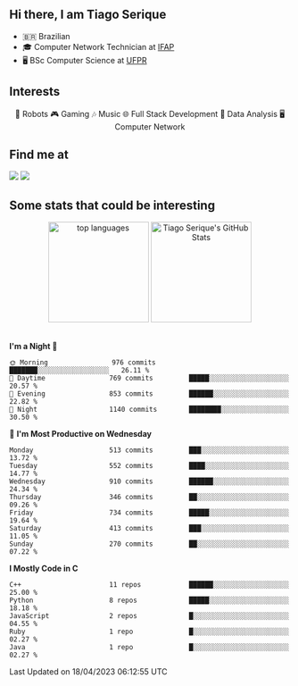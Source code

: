 
<h2> Hi there, I am Tiago Serique</h2>

<div>
	<ul>
		<li>🇧🇷 Brazilian</li>
		<li>🎓 Computer Network Technician at <a href="https://www.ifap.edu.br/">IFAP</a></li>
		<li>🖥️ BSc Computer Science at <a href="https://www.ufpr.br/portalufpr/">UFPR</a></li>
	</ul>
</div>


<h2>Interests</h2>

<div align="center">
	🤖 Robots 🎮 Gaming 🎶 Music 🌐 Full Stack Development 🎲 Data Analysis 🖥️ Computer Network
</div>

<h2>Find me at</h2>

<div>
	<a href="https://www.linkedin.com/in/tiago-serique"><img src="https://img.shields.io/badge/LinkedIn-0077B5?style=for-the-badge&logo=linkedin&logoColor=white"></a>
	<a href="https://www.instagram.com/tiago.serique/"><img src="https://img.shields.io/badge/Instagram-E4405F?style=for-the-badge&logo=instagram&logoColor=white"></a>
</div>

<h2>Some stats that could be interesting</h2>

<div align="center">
	<img height="180em" src="https://tiagoserique.vercel.app/api/top-langs/?layout=compact&theme=tokyonight&username=tiagoserique&langs_count=10&hide=makefile&exclude_repo=vim-mods" alt="top languages">
	<img height="180em" src="https://tiagoserique.vercel.app/api?username=tiagoserique&count_private=true&show_icons=true&theme=tokyonight&include_all_commits=true" alt="Tiago Serique's GitHub Stats">
</div> 

<br>

<!--START_SECTION:waka-->
**I'm a Night 🦉** 

```text
🌞 Morning                976 commits         ███████░░░░░░░░░░░░░░░░░░   26.11 % 
🌆 Daytime                769 commits         █████░░░░░░░░░░░░░░░░░░░░   20.57 % 
🌃 Evening                853 commits         ██████░░░░░░░░░░░░░░░░░░░   22.82 % 
🌙 Night                  1140 commits        ████████░░░░░░░░░░░░░░░░░   30.50 % 
```
📅 **I'm Most Productive on Wednesday** 

```text
Monday                   513 commits         ███░░░░░░░░░░░░░░░░░░░░░░   13.72 % 
Tuesday                  552 commits         ████░░░░░░░░░░░░░░░░░░░░░   14.77 % 
Wednesday                910 commits         ██████░░░░░░░░░░░░░░░░░░░   24.34 % 
Thursday                 346 commits         ██░░░░░░░░░░░░░░░░░░░░░░░   09.26 % 
Friday                   734 commits         █████░░░░░░░░░░░░░░░░░░░░   19.64 % 
Saturday                 413 commits         ███░░░░░░░░░░░░░░░░░░░░░░   11.05 % 
Sunday                   270 commits         ██░░░░░░░░░░░░░░░░░░░░░░░   07.22 % 
```


**I Mostly Code in C** 

```text
C++                      11 repos            ██████░░░░░░░░░░░░░░░░░░░   25.00 % 
Python                   8 repos             █████░░░░░░░░░░░░░░░░░░░░   18.18 % 
JavaScript               2 repos             █░░░░░░░░░░░░░░░░░░░░░░░░   04.55 % 
Ruby                     1 repo              █░░░░░░░░░░░░░░░░░░░░░░░░   02.27 % 
Java                     1 repo              █░░░░░░░░░░░░░░░░░░░░░░░░   02.27 % 
```




 Last Updated on 18/04/2023 06:12:55 UTC
<!--END_SECTION:waka-->
